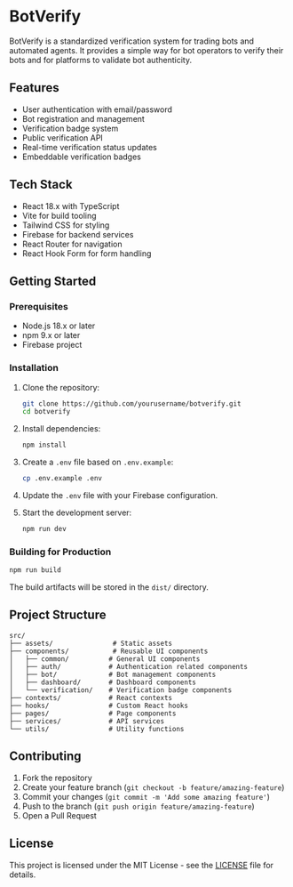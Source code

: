 # BotVerify

BotVerify is a standardized verification system for trading bots and automated agents. It provides a simple way for bot operators to verify their bots and for platforms to validate bot authenticity.

## Features

- User authentication with email/password
- Bot registration and management
- Verification badge system
- Public verification API
- Real-time verification status updates
- Embeddable verification badges

## Tech Stack

- React 18.x with TypeScript
- Vite for build tooling
- Tailwind CSS for styling
- Firebase for backend services
- React Router for navigation
- React Hook Form for form handling

## Getting Started

### Prerequisites

- Node.js 18.x or later
- npm 9.x or later
- Firebase project

### Installation

1. Clone the repository:
   ```bash
   git clone https://github.com/yourusername/botverify.git
   cd botverify
   ```

2. Install dependencies:
   ```bash
   npm install
   ```

3. Create a `.env` file based on `.env.example`:
   ```bash
   cp .env.example .env
   ```

4. Update the `.env` file with your Firebase configuration.

5. Start the development server:
   ```bash
   npm run dev
   ```

### Building for Production

```bash
npm run build
```

The build artifacts will be stored in the `dist/` directory.

## Project Structure

```
src/
├── assets/               # Static assets
├── components/           # Reusable UI components
│   ├── common/          # General UI components
│   ├── auth/            # Authentication related components
│   ├── bot/             # Bot management components
│   ├── dashboard/       # Dashboard components
│   └── verification/    # Verification badge components
├── contexts/            # React contexts
├── hooks/               # Custom React hooks
├── pages/               # Page components
├── services/            # API services
└── utils/               # Utility functions
```

## Contributing

1. Fork the repository
2. Create your feature branch (`git checkout -b feature/amazing-feature`)
3. Commit your changes (`git commit -m 'Add some amazing feature'`)
4. Push to the branch (`git push origin feature/amazing-feature`)
5. Open a Pull Request

## License

This project is licensed under the MIT License - see the [LICENSE](LICENSE) file for details. 